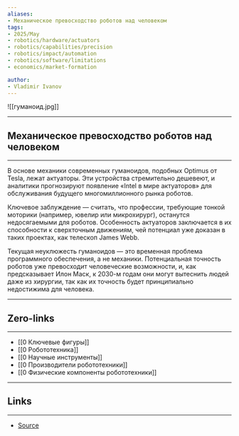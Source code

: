 ```yaml
---
aliases: 
- Механическое превосходство роботов над человеком 
tags:
- 2025/May
- robotics/hardware/actuators
- robotics/capabilities/precision
- robotics/impact/automation
- robotics/software/limitations
- economics/market-formation

author:
- Vladimir Ivanov
---
```

![[гуманоид.jpg]]

-----
##  Механическое превосходство роботов над человеком 
-----
В основе механики современных гуманоидов, подобных Optimus от Tesla, лежат актуаторы. Эти устройства стремительно дешевеют, и аналитики прогнозируют появление «Intel в мире актуаторов» для обслуживания будущего многомиллионного рынка роботов.

Ключевое заблуждение — считать, что профессии, требующие тонкой моторики (например, ювелир или микрохирург), останутся недосягаемыми для роботов. Особенность актуаторов заключается в их способности к сверхточным движениям, чей потенциал уже доказан в таких проектах, как телескоп James Webb.

Текущая неуклюжесть гуманоидов — это временная проблема программного обеспечения, а не механики. Потенциальная точность роботов уже превосходит человеческие возможности, и, как предсказывает Илон Маск, к 2030-м годам они могут вытеснить людей даже из хирургии, так как их точность будет принципиально недостижима для человека.

---
## Zero-links
---
- [[0 Ключевые фигуры]]
- [[0 Робототехника]]
- [[0 Научные инструменты]]
- [[0 Производители робототехники]]
- [[0 Физические компоненты робототехники]]

---
## Links
---
- [Source](https://t.me/turboproject/1685)